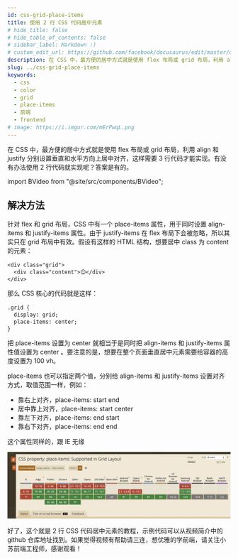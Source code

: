 ```yaml
---
id: css-grid-place-items
title: 使用 2 行 CSS 代码居中元素
# hide_title: false
# hide_table_of_contents: false
# sidebar_label: Markdown :)
# custom_edit_url: https://github.com/facebook/docusaurus/edit/master/docs/api-doc-markdown.md
description: 在 CSS 中，最方便的居中方式就是使用 flex 布局或 grid 布局，利用 align 和 justify 分别设置垂直和水平方向上居中对齐，这样需要 3 行代码才能实现。有没有办法使用 2 行代码就实现呢？答案是有的。
slug: ../css-grid-place-items
keywords:
  - css
  - color
  - grid
  - place-items
  - 前端
  - frontend
# image: https://i.imgur.com/mErPwqL.png
---
```


在 CSS 中，最方便的居中方式就是使用 flex 布局或 grid 布局，利用 align 和 justify 分别设置垂直和水平方向上居中对齐，这样需要 3 行代码才能实现。有没有办法使用 2 行代码就实现呢？答案是有的。

import BVideo from "@site/src/components/BVideo";

<BVideo src="//player.bilibili.com/player.html?aid=331491643&bvid=BV1SA411u7Lv&cid=289521782&page=1" bsrc="https://www.bilibili.com/video/BV1SA411u7Lv/"/>


## 解决方法

针对 flex 和  grid 布局，CSS 中有一个 place-items 属性，用于同时设置 align-items 和 justify-items 属性。由于 justify-items 在 flex 布局下会被忽略，所以其实只在 grid 布局中有效。假设有这样的 HTML 结构，想要居中 class 为 content 的元素：

```
<div class="grid">
  <div class="content">😊</div>
</div>
```

那么 CSS 核心的代码就是这样：

```
.grid {
  display: grid;
  place-items: center;
}
```

把 place-items 设置为 center 就相当于是同时把 align-items 和 justify-items 属性值设置为 center 。要注意的是，想要在整个页面垂直居中元素需要给容器的高度设置为 100 vh。

place-items 也可以指定两个值，分别给 align-items 和 justify-items 设置对齐方式，取值范围一样，例如：

- 靠右上对齐，place-items: start end
- 居中靠上对齐，place-items: start center
- 靠左下对齐，place-items: end start
- 靠右下对齐，place-items: end end

这个属性同样的，跟 IE 无缘

![image.png](./img/caniuse.webp)

好了，这个就是 2 行 CSS 代码居中元素的教程，示例代码可以从视频简介中的 github 仓库地址找到。如果觉得视频有帮助请三连，想优雅的学前端，请关注小苏前端工程师，感谢观看！